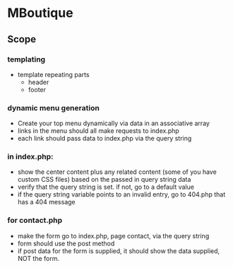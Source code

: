 # MBoutique

## Scope

### templating ###

- template repeating parts
  - header
  - footer

### dynamic menu generation ###

- Create your top menu dynamically via data in an associative array
- links in the menu should all make requests to index.php
- each link should pass data to index.php via the query string

### in index.php:
- show the center content plus any related content (some of you have custom CSS files) based on the passed in query string data
- verify that the query string is set.  if not, go to a default value
- if the query string variable points to an invalid entry, go to 404.php that has a 404 message

### for contact.php
- make the form go to index.php, page contact, via the query string
- form should use the post method
- if post data for the form is supplied, it should show the data supplied, NOT the form.


